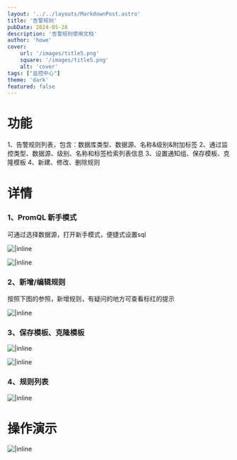 ```yaml
---
layout: '../../layouts/MarkdownPost.astro'
title: '告警规则'
pubDate: 2024-05-28
description: '告警规则使用文档'
author: 'howe'
cover:
    url: '/images/title5.png'
    square: '/images/title5.png'
    alt: 'cover'
tags: ["监控中心"] 
theme: 'dark'
featured: false
---
```


# 功能
1、告警规则列表，包含：数据库类型、数据源、名称&级别&附加标签
2、通过监控类型、数据源、级别、名称和标签检索列表信息
3、设置通知组、保存模板、克隆模板
4、新建、修改、删除规则

# 详情
### 1、PromQL 新手模式
可通过选择数据源，打开新手模式，便捷式设置sql

![|inline](/images/7.png)

![|inline](/images/8.png)

### 2、新增/编辑规则
按照下图的参照，新增规则，有疑问的地方可查看标红的提示

![|inline](/images/9.png)

### 3、保存模板、克隆模板
![|inline](/images/10.png)

![|inline](/images/11.png)

### 4、规则列表
![|inline](/images/12.png)

# 操作演示

![|inline](/images/5.gif)


